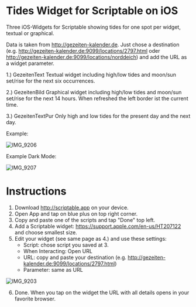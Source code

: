 # Tides Widget for Scriptable on iOS
Three iOS-Widgets for Scriptable showing tides for one spot per widget, textual or graphical.

Data is taken from http://gezeiten-kalender.de. Just chose a destination (e.g. http://gezeiten-kalender.de:9099/locations/2797.html oder http://gezeiten-kalender.de:9099/locations/norddeich) and add the URL as a widget parameter.

1.) GezeitenText
Textual widget including high/low tides and moon/sun set/rise for the next six occurrences.

2.) GezeitenBild
Graphical widget including high/low tides and moon/sun set/rise for the next 14 hours. When refreshed the left border ist the current time.

3.) GezeitenTextPur
Only high and low tides for the present day and the next day.

Example:

![IMG_9206](https://user-images.githubusercontent.com/94117520/191450870-e080797b-ad4b-4071-8d7f-15f42c0ea7b7.jpg)

Example Dark Mode:

![IMG_9207](https://user-images.githubusercontent.com/94117520/191450958-189f6537-653b-4346-a382-d3400d6f6d38.jpg)


# Instructions
1. Download http://scriptable.app on your device.
2. Open App and tap on blue plus on top right corner.
3. Copy and paste one of the scripts and tap "Done" top left.
4. Add a Scriptable widget: https://support.apple.com/en-us/HT207122 and choose smallest size.
5. Edit your widget (see same page as 4.) and use these settings:
    - Script: chose script you saved at 3.
    - When Interacting: Open URL
    - URL: copy and paste your destination (e.g. http://gezeiten-kalender.de:9099/locations/2797.html)
    - Parameter: same as URL


![IMG_9203](https://user-images.githubusercontent.com/94117520/190148864-63f5f580-7fe6-442a-b82d-18434267d0bf.jpg)

6. Done. When you tap on the widget the URL with all details opens in your favorite browser.
